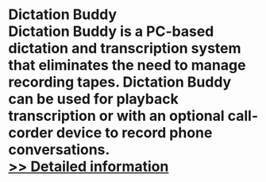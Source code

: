 # Dictation Buddy<br />Dictation Buddy is a PC-based dictation and transcription system that eliminates the need to manage recording tapes. Dictation Buddy can be used for playback transcription or with an optional call-corder device to record phone conversations.<br />[>> Detailed information](https://secure.shareit.com/shareit/product.html?productid=146770&affiliateid=200057808)